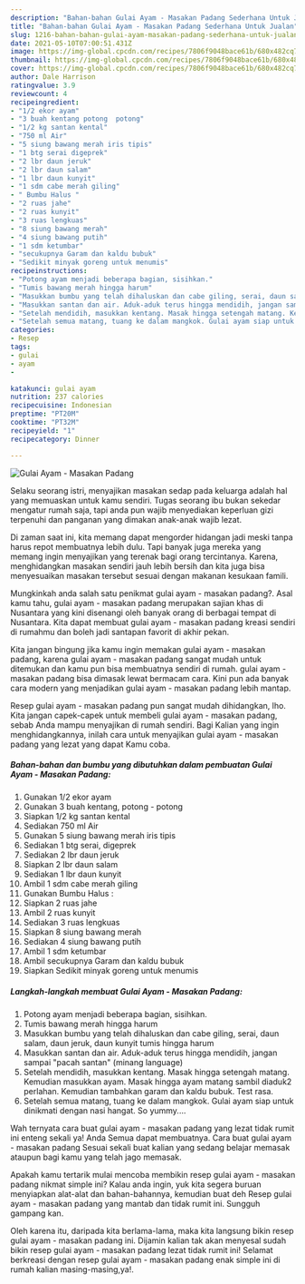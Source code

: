 ```yaml
---
description: "Bahan-bahan Gulai Ayam - Masakan Padang Sederhana Untuk Jualan"
title: "Bahan-bahan Gulai Ayam - Masakan Padang Sederhana Untuk Jualan"
slug: 1216-bahan-bahan-gulai-ayam-masakan-padang-sederhana-untuk-jualan
date: 2021-05-10T07:00:51.431Z
image: https://img-global.cpcdn.com/recipes/7806f9048bace61b/680x482cq70/gulai-ayam-masakan-padang-foto-resep-utama.jpg
thumbnail: https://img-global.cpcdn.com/recipes/7806f9048bace61b/680x482cq70/gulai-ayam-masakan-padang-foto-resep-utama.jpg
cover: https://img-global.cpcdn.com/recipes/7806f9048bace61b/680x482cq70/gulai-ayam-masakan-padang-foto-resep-utama.jpg
author: Dale Harrison
ratingvalue: 3.9
reviewcount: 4
recipeingredient:
- "1/2 ekor ayam"
- "3 buah kentang potong  potong"
- "1/2 kg santan kental"
- "750 ml Air"
- "5 siung bawang merah iris tipis"
- "1 btg serai digeprek"
- "2 lbr daun jeruk"
- "2 lbr daun salam"
- "1 lbr daun kunyit"
- "1 sdm cabe merah giling"
- " Bumbu Halus "
- "2 ruas jahe"
- "2 ruas kunyit"
- "3 ruas lengkuas"
- "8 siung bawang merah"
- "4 siung bawang putih"
- "1 sdm ketumbar"
- "secukupnya Garam dan kaldu bubuk"
- "Sedikit minyak goreng untuk menumis"
recipeinstructions:
- "Potong ayam menjadi beberapa bagian, sisihkan."
- "Tumis bawang merah hingga harum"
- "Masukkan bumbu yang telah dihaluskan dan cabe giling, serai, daun salam, daun jeruk, daun kunyit tumis hingga harum"
- "Masukkan santan dan air. Aduk-aduk terus hingga mendidih, jangan sampai &#34;pacah santan&#34; (minang language)"
- "Setelah mendidih, masukkan kentang. Masak hingga setengah matang. Kemudian masukkan ayam. Masak hingga ayam matang sambil diaduk2 perlahan. Kemudian tambahkan garam dan kaldu bubuk. Test rasa."
- "Setelah semua matang, tuang ke dalam mangkok. Gulai ayam siap untuk dinikmati dengan nasi hangat. So yummy...."
categories:
- Resep
tags:
- gulai
- ayam
- 

katakunci: gulai ayam  
nutrition: 237 calories
recipecuisine: Indonesian
preptime: "PT20M"
cooktime: "PT32M"
recipeyield: "1"
recipecategory: Dinner

---
```



![Gulai Ayam - Masakan Padang](https://img-global.cpcdn.com/recipes/7806f9048bace61b/680x482cq70/gulai-ayam-masakan-padang-foto-resep-utama.jpg)

Selaku seorang istri, menyajikan masakan sedap pada keluarga adalah hal yang memuaskan untuk kamu sendiri. Tugas seorang ibu bukan sekedar mengatur rumah saja, tapi anda pun wajib menyediakan keperluan gizi terpenuhi dan panganan yang dimakan anak-anak wajib lezat.

Di zaman  saat ini, kita memang dapat mengorder hidangan jadi meski tanpa harus repot membuatnya lebih dulu. Tapi banyak juga mereka yang memang ingin menyajikan yang terenak bagi orang tercintanya. Karena, menghidangkan masakan sendiri jauh lebih bersih dan kita juga bisa menyesuaikan masakan tersebut sesuai dengan makanan kesukaan famili. 



Mungkinkah anda salah satu penikmat gulai ayam - masakan padang?. Asal kamu tahu, gulai ayam - masakan padang merupakan sajian khas di Nusantara yang kini disenangi oleh banyak orang di berbagai tempat di Nusantara. Kita dapat membuat gulai ayam - masakan padang kreasi sendiri di rumahmu dan boleh jadi santapan favorit di akhir pekan.

Kita jangan bingung jika kamu ingin memakan gulai ayam - masakan padang, karena gulai ayam - masakan padang sangat mudah untuk ditemukan dan kamu pun bisa membuatnya sendiri di rumah. gulai ayam - masakan padang bisa dimasak lewat bermacam cara. Kini pun ada banyak cara modern yang menjadikan gulai ayam - masakan padang lebih mantap.

Resep gulai ayam - masakan padang pun sangat mudah dihidangkan, lho. Kita jangan capek-capek untuk membeli gulai ayam - masakan padang, sebab Anda mampu menyajikan di rumah sendiri. Bagi Kalian yang ingin menghidangkannya, inilah cara untuk menyajikan gulai ayam - masakan padang yang lezat yang dapat Kamu coba.

<!--inarticleads1-->

##### Bahan-bahan dan bumbu yang dibutuhkan dalam pembuatan Gulai Ayam - Masakan Padang:

1. Gunakan 1/2 ekor ayam
1. Gunakan 3 buah kentang, potong - potong
1. Siapkan 1/2 kg santan kental
1. Sediakan 750 ml Air
1. Gunakan 5 siung bawang merah iris tipis
1. Sediakan 1 btg serai, digeprek
1. Sediakan 2 lbr daun jeruk
1. Siapkan 2 lbr daun salam
1. Sediakan 1 lbr daun kunyit
1. Ambil 1 sdm cabe merah giling
1. Gunakan  Bumbu Halus :
1. Siapkan 2 ruas jahe
1. Ambil 2 ruas kunyit
1. Sediakan 3 ruas lengkuas
1. Siapkan 8 siung bawang merah
1. Sediakan 4 siung bawang putih
1. Ambil 1 sdm ketumbar
1. Ambil secukupnya Garam dan kaldu bubuk
1. Siapkan Sedikit minyak goreng untuk menumis




<!--inarticleads2-->

##### Langkah-langkah membuat Gulai Ayam - Masakan Padang:

1. Potong ayam menjadi beberapa bagian, sisihkan.
1. Tumis bawang merah hingga harum
1. Masukkan bumbu yang telah dihaluskan dan cabe giling, serai, daun salam, daun jeruk, daun kunyit tumis hingga harum
1. Masukkan santan dan air. Aduk-aduk terus hingga mendidih, jangan sampai &#34;pacah santan&#34; (minang language)
1. Setelah mendidih, masukkan kentang. Masak hingga setengah matang. Kemudian masukkan ayam. Masak hingga ayam matang sambil diaduk2 perlahan. Kemudian tambahkan garam dan kaldu bubuk. Test rasa.
1. Setelah semua matang, tuang ke dalam mangkok. Gulai ayam siap untuk dinikmati dengan nasi hangat. So yummy....




Wah ternyata cara buat gulai ayam - masakan padang yang lezat tidak rumit ini enteng sekali ya! Anda Semua dapat membuatnya. Cara buat gulai ayam - masakan padang Sesuai sekali buat kalian yang sedang belajar memasak ataupun bagi kamu yang telah jago memasak.

Apakah kamu tertarik mulai mencoba membikin resep gulai ayam - masakan padang nikmat simple ini? Kalau anda ingin, yuk kita segera buruan menyiapkan alat-alat dan bahan-bahannya, kemudian buat deh Resep gulai ayam - masakan padang yang mantab dan tidak rumit ini. Sungguh gampang kan. 

Oleh karena itu, daripada kita berlama-lama, maka kita langsung bikin resep gulai ayam - masakan padang ini. Dijamin kalian tak akan menyesal sudah bikin resep gulai ayam - masakan padang lezat tidak rumit ini! Selamat berkreasi dengan resep gulai ayam - masakan padang enak simple ini di rumah kalian masing-masing,ya!.

